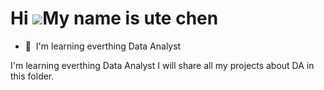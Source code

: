 Hi ![](https://user-images.githubusercontent.com/18350557/176309783-0785949b-9127-417c-8b55-ab5a4333674e.gif)My name is ute chen
================================================================================================================================

* 🧠  I'm learning everthing Data Analyst

I'm learning everthing Data Analyst
I will share all my projects about DA in this folder.
